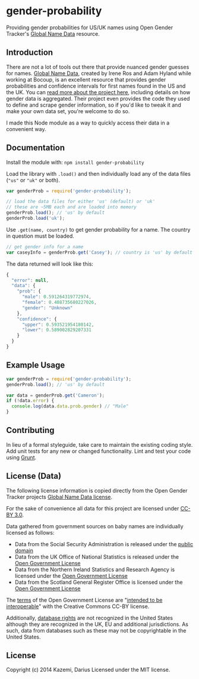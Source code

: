 # gender-probability

Providing gender probabilities for US/UK names using Open Gender Tracker's [Global Name Data](https://github.com/OpenGenderTracking/globalnamedata) resource.

## Introduction
There are not a lot of tools out there that provide nuanced gender guesses for names. [Global Name Data](https://github.com/OpenGenderTracking/globalnamedata), created by Irene Ros and Adam Hyland while working at Bocoup, is an excellent resource that provides gender probabilities and confidence intervals for first names found in the US and the UK. You can [read more about the project here](http://bocoup.com/weblog/global-name-data/), including details on how gender data is aggregated. Their project even provides the code they used to define and scrape gender information, so if you'd like to tweak it and make your own data set, you're welcome to do so.

I made this Node module as a way to quickly access their data in a convenient way.

## Documentation
Install the module with: `npm install gender-probability`

Load the library with `.load()` and then individually load any of the data files (`"us"` or `"uk"` or both).

```javascript
var genderProb = require('gender-probability');

// load the data files for either 'us' (default) or 'uk'
// these are ~5MB each and are loaded into memory
genderProb.load(); // 'us' by default
genderProb.load('uk');
```

Use `.get(name, country)` to get gender probability for a name. The country in question must be loaded.

```javascript
// get gender info for a name
var caseyInfo = genderProb.get('Casey'); // country is 'us' by default
```

The data returned will look like this:

```javascript
{
  "error": null,
  "data": {
    "prob": {
      "male": 0.591264319772974,
      "female": 0.408735680227026,
      "gender": "Unknown"
    },
    "confidence": {
      "upper": 0.593521954180142,
      "lower": 0.589002829207331
    }
  }
}
```

## Example Usage

```javascript
var genderProb = require('gender-probability');
genderProb.load(); // 'us' by default

var data = genderProb.get('Cameron');
if (!data.error) {
  console.log(data.data.prob.gender) // "Male"
}
```

## Contributing
In lieu of a formal styleguide, take care to maintain the existing coding style. Add unit tests for any new or changed functionality. Lint and test your code using [Grunt](http://gruntjs.com/).

## License (Data)

The following license information is copied directly from the Open Gender Tracker projects [Global Name Data license](https://github.com/OpenGenderTracking/globalnamedata/blob/master/LICENSE.md).

For the sake of convenience all data for this project are licensed under [CC-BY 3.0](http://creativecommons.org/licenses/by/3.0/).

Data gathered from government sources on baby names are individually licensed as follows:

* Data from the Social Security Administration is released under the [public domain](http://www.ssa.gov/policy/accessibility.html)
* Data from the UK Office of National Statistics is released under the [Open Government License](http://www.ons.gov.uk/ons/site-information/information/creative-commons-license/index.html)
* Data from the Northern Ireland Statistics and Research Agency is licensed under the [Open Government License](http://www.nisra.gov.uk/home/crowncopyright.asp.htm)
* Data from the Scotland General Register Office is licensed under the [Open Government License](http://www.gro-scotland.gov.uk/census/censushm/scotcen2/scotcen21/scotcen26.html)

The [terms](http://www.nationalarchives.gov.uk/doc/open-government-licence/) of the Open Government License are "[intended to be interoperable](http://wiki.creativecommons.org/Government_use_of_Creative_Commons#United_Kingdom)" with the Creative Commons CC-BY license.

Additionally, [database rights](http://en.wikipedia.org/wiki/Database_right) are not recognized in the United States although they are recognized in the UK, EU and additional jurisdictions. As such, data from databases such as these may not be copyrightable in the United States.

## License
Copyright (c) 2014 Kazemi, Darius
Licensed under the MIT license.
